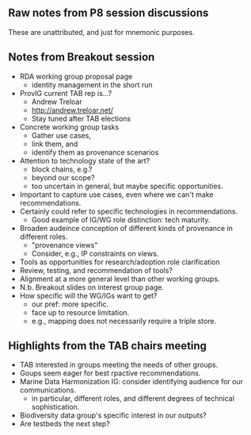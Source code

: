 ## Raw notes from P8 session discussions

These are unattributed, and just for mnemonic purposes.

## Notes from Breakout session

- RDA working group proposal page
    - identity management in the short run
- ProvIG current TAB rep is...?
    - Andrew Treloar
    - <http://andrew.treloar.net/>
    - Stay tuned after TAB elections
- Concrete working group tasks
    - Gather use cases,
    - link them, and
    - identify them as provenance scenarios
- Attention to technology state of the art?
    - block chains, e.g.?
    - beyond our scope?
    - too uncertain in general, but maybe specific opportunities.
- Important to capture use cases, even where we can't make recommendations.
- Certainly could refer to specific technologies in recommendations.
    - Good example of IG/WG role distinction: tech maturity.
- Broaden audeince conception of different kinds of provenance in different roles.
    - "provenance views"
    - Consider, e.g., IP constraints on views.
- Tools as  opportunities for research/adoption role clarification
- Review, testing, and recommendation of tools?
- Alignment at a more general level than other working groups.
- N.b. Breakout slides on interest group page.
- How specific will the WG/IGs want to get?
    - our pref: more specific.
    - face up to resource limitation.
    - e.g., mapping does not necessarily require a triple store.

## Highlights from the TAB chairs meeting

- TAB interested in groups meeting the needs of other groups.
- Goups seem eager for best rpactive recommendations.
- Marine Data Harmonization IG: consider identifying audience for our
  communications.
    - in particular, different roles, and different degrees of
      technical sophistication.
- Biodiversity data group's specific interest in our outputs?
- Are testbeds the next step?